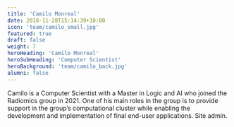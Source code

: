 ```yaml
---
title: 'Camilo Monreal'
date: 2018-11-28T15:14:39+10:00
icon: 'team/camilo_small.jpg'
featured: true
draft: false
weight: 7
heroHeading: 'Camilo Monreal'
heroSubHeading: 'Computer Scientist'
heroBackground: 'team/camilo_back.jpg'
alumni: false
---
```


Camilo is a Computer Scientist with a Master in Logic and AI who
joined  the Radiomics group in 2021.  One of his main roles in the
group is to provide support in the group’s computational cluster while
enabling the development and implementation of final end-user
applications. Site admin.



